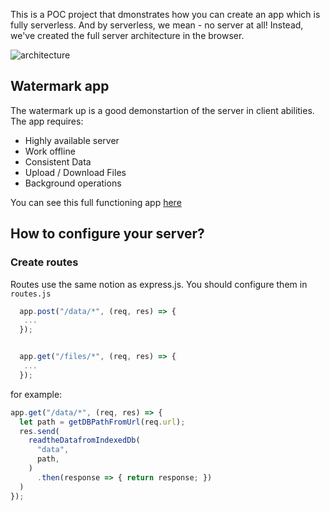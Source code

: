 This is a POC project that dmonstrates how you can create an app which is fully serverless. And by serverless, we mean - no server at all!
Instead, we've created the full server architecture in the browser.

![architecture](https://user-images.githubusercontent.com/10947653/87656946-d73c5800-c762-11ea-92f6-60ca4bb5bf55.png)

## Watermark app
The watermark up is a good demonstartion of the server in client abilities. The app requires:
* Highly available server 
* Work offline
* Consistent Data
* Upload / Download Files
* Background operations

You can see this full functioning app [here](http://akiriati.github.io/Server-In-Client)

## How to configure your server?

### Create routes
Routes use the same notion as express.js. You should configure them in `routes.js`
```javascript
  app.post("/data/*", (req, res) => {
   ...
  });


  app.get("/files/*", (req, res) => {
   ...
  });
```

for example:
```javascript
app.get("/data/*", (req, res) => {
  let path = getDBPathFromUrl(req.url);
  res.send(
    readtheDatafromIndexedDb(
      "data",
      path,
    )
      .then(response => { return response; })
  )
});
```
